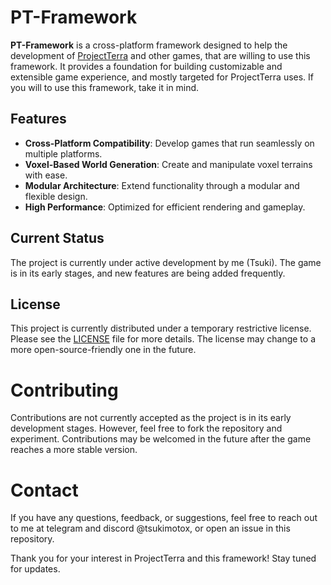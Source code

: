 # PT-Framework

**PT-Framework** is a cross-platform framework designed to help the development of [ProjectTerra](https://github.com/TsukimotoX/ProjectTerra) and other games, that are willing to use this framework. It provides a foundation for building customizable and extensible game experience, and mostly targeted for ProjectTerra uses. If you will to use this framework, take it in mind.

## Features

- **Cross-Platform Compatibility**: Develop games that run seamlessly on multiple platforms.
- **Voxel-Based World Generation**: Create and manipulate voxel terrains with ease.
- **Modular Architecture**: Extend functionality through a modular and flexible design.
- **High Performance**: Optimized for efficient rendering and gameplay.

## Current Status
The project is currently under active development by me (Tsuki). The game is in its early stages, and new features are being added frequently.

## License
This project is currently distributed under a temporary restrictive license. Please see the [LICENSE](./LICENSE) file for more details. The license may change to a more open-source-friendly one in the future.

# Contributing
Contributions are not currently accepted as the project is in its early development stages. However, feel free to fork the repository and experiment. Contributions may be welcomed in the future after the game reaches a more stable version.

# Contact
If you have any questions, feedback, or suggestions, feel free to reach out to me at telegram and discord @tsukimotox, or open an issue in this repository.

Thank you for your interest in ProjectTerra and this framework! Stay tuned for updates.